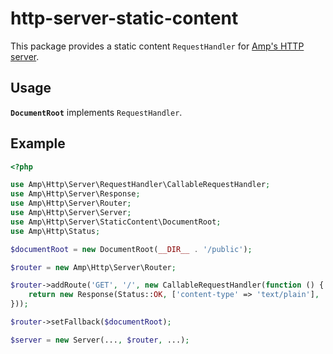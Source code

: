 # http-server-static-content

This package provides a static content `RequestHandler` for [Amp's HTTP server](https://github.com/amphp/http-server).

## Usage

**`DocumentRoot`** implements `RequestHandler`.

## Example

```php
<?php

use Amp\Http\Server\RequestHandler\CallableRequestHandler;
use Amp\Http\Server\Response;
use Amp\Http\Server\Router;
use Amp\Http\Server\Server;
use Amp\Http\Server\StaticContent\DocumentRoot;
use Amp\Http\Status;

$documentRoot = new DocumentRoot(__DIR__ . '/public');

$router = new Amp\Http\Server\Router;

$router->addRoute('GET', '/', new CallableRequestHandler(function () {
    return new Response(Status::OK, ['content-type' => 'text/plain'], 'Hello, world!');
}));

$router->setFallback($documentRoot);

$server = new Server(..., $router, ...);
```